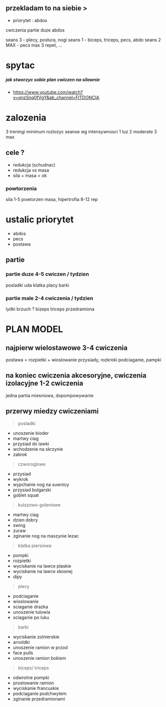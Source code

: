 ## przekladam to na siebie > 

- priorytet : abdos

cwiczenia partie duze abdos

seans 3 - plecy, postura, nogi 
seans 1 - biceps, triceps, pecs, abdo
seans 2 MAX - pecs max 3 repet, ...



# spytac

##### jak stworzyc sobie plan cwiczen na silownie
- https://www.youtube.com/watch?v=qnzSnq0fVgY&ab_channel=FITDONCIA

# zalozenia 
3 treningi minimum
rozlozyc seanse wg intensywnosci 1 luz 2 moderate 3 max

## cele ?  

- redukcja (schudnac)
- redukcja vs masa 
- sila + masa = ok 

### powtorzenia
sila 1-5 powtorzen
masa, hipertrofia 8-12 rep

# ustalic priorytet
- abdos
- pecs
- postawa

## partie 
### partie duze 4-5 cwiczen / tydzien
posladki 
uda 
klatka 
placy
barki
### partie male 2-4 cwiczenia / tydzien
lydki 
brzuch ? 
bizeps
triceps
przedramiona

# PLAN MODEL
## najpierw wielostawowe 3-4 cwiczenia
postawa = rozpietki + wioslowanie
przysiady, rozkroki
podciaganie, pampki
## na koniec cwiczenia akcesoryjne, cwiczenia izolacyjne 1-2 cwiczenia
jedna partia miesniowa, dopompowywanie

## przerwy miedzy cwiczeniami


> posladki
- unoszenie bioder
- martwy ciag
- przysiad do lawki
- wchodzenie na skrzynie
- zakrok

> czworoglowe
- przysiad
- wykrok 
- wypchanie nog na suwnicy
- przysiad bulgarski
- goblet squat

> kulszowo-goleniowe
- martwy ciag
- dzien dobry
- swing
- zuraw
- zginanie nog na maszynie lezac

> klatka piersiowa
- pompki
- rozpietki
- wyciskanie na lawce plaskie
- wyciskanie na lawce skosnej
- dipy

> plecy
- podciaganie
- wioslowanie
- sciaganie drazka
- unoszenie tulowia
- sciaganie po luku 

> barki
- wyciskanie zolnierskie
- arnoldki
- unoszenie ramion w przod
- face pulls
- unoszenie ramion bokiem 

> biceps/ triceps
- odwrotne pompki
- prostowanie ramion
- wyciskanie francuskie
- podciaganie podchwytem
- zginanie przedramionami





